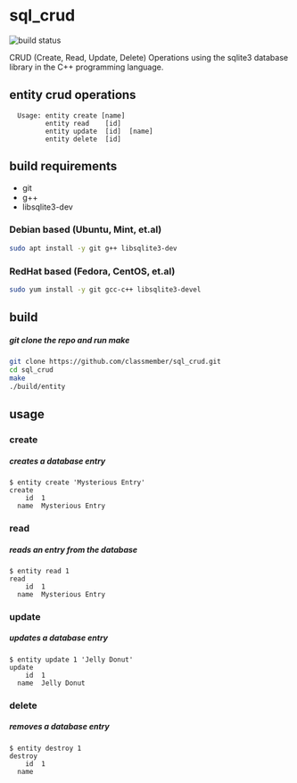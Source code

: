 # sql_crud

![build status](https://api.travis-ci.org/classmember/sql_crud.svg?branch=master)

CRUD (Create, Read, Update, Delete) Operations using the sqlite3 database library in the C++ programming language.

## entity crud operations

```
  Usage: entity create [name]         
         entity read    [id]          
         entity update  [id]  [name]  
         entity delete  [id]         
```

## build requirements
* git
* g++
* libsqlite3-dev

### Debian based (Ubuntu, Mint, et.al)
```sh
sudo apt install -y git g++ libsqlite3-dev
```

### RedHat based (Fedora, CentOS, et.al)
```sh
sudo yum install -y git gcc-c++ libsqlite3-devel
```

## build

##### git clone the repo and run make

```sh
git clone https://github.com/classmember/sql_crud.git
cd sql_crud
make
./build/entity
```

## usage

### create

##### creates a database entry

```
$ entity create 'Mysterious Entry'
create
    id  1
  name  Mysterious Entry
```

### read

##### reads an entry from the database

```
$ entity read 1
read
    id  1
  name  Mysterious Entry
```

### update

##### updates a database entry

```
$ entity update 1 'Jelly Donut'
update
    id  1
  name  Jelly Donut
```

### delete

##### removes a database entry

```
$ entity destroy 1
destroy
    id  1
  name
```

